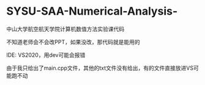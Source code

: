 # SYSU-SAA-Numerical-Analysis-
中山大学航空航天学院计算机数值方法实验课代码

不知道老师会不会改PPT，如果没改，那代码就是能用的

IDE: VS2020，用dev可能会报错

由于我只给出了main.cpp文件，其他的txt文件没有给出，有的文件直接放进VS可能跑不动

